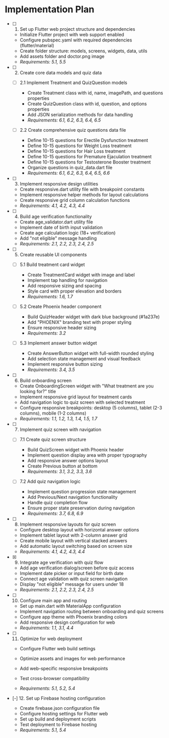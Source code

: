 # Implementation Plan

- [ ] 1. Set up Flutter web project structure and dependencies




  - Initialize Flutter project with web support enabled
  - Configure pubspec.yaml with required dependencies (flutter/material)
  - Create folder structure: models, screens, widgets, data, utils
  - Add assets folder and doctor.png image
  - _Requirements: 5.1, 5.5_

- [ ] 2. Create core data models and quiz data
  - [ ] 2.1 Implement Treatment and QuizQuestion models
    - Create Treatment class with id, name, imagePath, and questions properties
    - Create QuizQuestion class with id, question, and options properties
    - Add JSON serialization methods for data handling
    - _Requirements: 6.1, 6.2, 6.3, 6.4, 6.5_


  


  - [ ] 2.2 Create comprehensive quiz questions data file
    - Define 10-15 questions for Erectile Dysfunction treatment
    - Define 10-15 questions for Weight Loss treatment
    - Define 10-15 questions for Hair Loss treatment
    - Define 10-15 questions for Premature Ejaculation treatment
    - Define 10-15 questions for Testosterone Booster treatment
    - Organize questions in quiz_data.dart file
    - _Requirements: 6.1, 6.2, 6.3, 6.4, 6.5, 6.6_

- [ ] 3. Implement responsive design utilities
  - Create responsive.dart utility file with breakpoint constants
  - Implement responsive helper methods for layout calculations
  - Create responsive grid column calculation functions
  - _Requirements: 4.1, 4.2, 4.3, 4.4_

- [ ] 4. Build age verification functionality
  - Create age_validator.dart utility file
  - Implement date of birth input validation
  - Create age calculation logic (18+ verification)
  - Add "not eligible" message handling
  - _Requirements: 2.1, 2.2, 2.3, 2.4, 2.5_

- [ ] 5. Create reusable UI components
  - [ ] 5.1 Build treatment card widget
    - Create TreatmentCard widget with image and label
    - Implement tap handling for navigation
    - Add responsive sizing and spacing
    - Style card with proper elevation and borders
    - _Requirements: 1.6, 1.7_
  
  - [ ] 5.2 Create Phoenix header component
    - Build QuizHeader widget with dark blue background (#1a237e)
    - Add "PHOENIX" branding text with proper styling
    - Ensure responsive header sizing
    - _Requirements: 3.2_
  
  - [ ] 5.3 Implement answer button widget
    - Create AnswerButton widget with full-width rounded styling
    - Add selection state management and visual feedback
    - Implement responsive button sizing
    - _Requirements: 3.4, 3.5_

- [ ] 6. Build onboarding screen
  - Create OnboardingScreen widget with "What treatment are you looking for?" title
  - Implement responsive grid layout for treatment cards
  - Add navigation logic to quiz screen with selected treatment
  - Configure responsive breakpoints: desktop (5 columns), tablet (2-3 columns), mobile (1-2 columns)
  - _Requirements: 1.1, 1.2, 1.3, 1.4, 1.5, 1.7_

- [ ] 7. Implement quiz screen with navigation
  - [ ] 7.1 Create quiz screen structure
    - Build QuizScreen widget with Phoenix header
    - Implement question display area with proper typography
    - Add responsive answer options layout
    - Create Previous button at bottom
    - _Requirements: 3.1, 3.2, 3.3, 3.6_
  
  - [ ] 7.2 Add quiz navigation logic
    - Implement question progression state management
    - Add Previous/Next navigation functionality
    - Handle quiz completion flow
    - Ensure proper state preservation during navigation
    - _Requirements: 3.7, 6.8, 6.9_

- [ ] 8. Implement responsive layouts for quiz screen
  - Configure desktop layout with horizontal answer options
  - Implement tablet layout with 2-column answer grid
  - Create mobile layout with vertical stacked answers
  - Add automatic layout switching based on screen size
  - _Requirements: 4.1, 4.2, 4.3, 4.4_

- [x] 9. Integrate age verification with quiz flow



  - Add age verification dialog/screen before quiz access
  - Implement date picker or input field for birth date
  - Connect age validation with quiz screen navigation
  - Display "not eligible" message for users under 18
  - _Requirements: 2.1, 2.2, 2.3, 2.4, 2.5_

- [ ] 10. Configure main app and routing
  - Set up main.dart with MaterialApp configuration
  - Implement navigation routing between onboarding and quiz screens
  - Configure app theme with Phoenix branding colors
  - Add responsive design configuration for web
  - _Requirements: 1.1, 3.1, 4.4_

- [ ] 11. Optimize for web deployment
  - Configure Flutter web build settings
  - Optimize assets and images for web performance
  - Add web-specific responsive breakpoints
  - Test cross-browser compatibility



  - _Requirements: 5.1, 5.2, 5.4_

- [-] 12. Set up Firebase hosting configuration

  - Create firebase.json configuration file
  - Configure hosting settings for Flutter web
  - Set up build and deployment scripts
  - Test deployment to Firebase hosting
  - _Requirements: 5.1, 5.4_